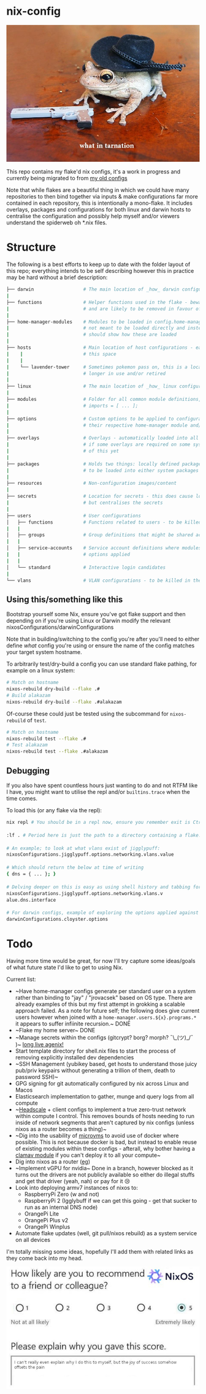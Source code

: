 # nix-config

![What in tarnation](https://github.com/JayRovacsek/ncsg-presentation-feb-2022/blob/main/resources/what-in.jpg?raw=true)

This repo contains my flake'd nix configs, it's a work in progress and currently being migrated to from [my old configs](https://github.com/JayRovacsek/dotfiles)

Note that while flakes are a beautiful thing in which we could have many repositories to then bind together via inputs & make configurations
far more contained in each repository, this is intentionally a mono-flake. It includes overlays, packages and configurations for both linux and darwin
hosts to centralise the configuration and possibly help myself and/or viewers understand the spiderweb oh *.nix files.

# Structure
The following is a best efforts to keep up to date with the folder layout of this repo; everything intends to be self describing however this
in practice may be hard without a brief description:
```sh
├── darwin                  # The main location of _how_ darwin configurations are defined
|
├── functions               # Helper functions used in the flake - beware this are aging 
|                           # and are likely to be removed in favour of better constructs in  the future
|
├── home-manager-modules    # Modules to be loaded in config.home-manager.users.${user}.programs space - 
|                           # not meant to be loaded directly and instead the users.nix file per host 
|                           # should show how these are loaded
|
├── hosts                   # Main location of host configurations - each host has it's own folder within 
|    |                      # this space
|    |
|    └── lavender-tower     # Sometimes pokemon pass on, this is a location for machines that are no 
|                           # longer in use and/or retired
|
├── linux                   # The main location of _how_ linux configurations are defined
|
├── modules                 # Folder for all common module definitions, can be loaded directly via an 
|                           # imports = [ ... ];
|
├── options                 # Custom options to be applied to configurations - most are automatically loaded via 
|                           # their respective home-manager module and/or system module.
|
├── overlays                # Overlays - automatically loaded into all configurations, we might need to re-think 
|                           # if some overlays are required on some systems but not all - there is not an example 
|                           # of this yet
|
├── packages                # Holds two things: locally defined packages via callPackage {} and sets of packages 
|                           # to be loaded into either system packages or home-manager packages
|
├── resources               # Non-configuration images/content
|
├── secrets                 # Location for secrets - this does cause longer import paths deeper in configurations 
|                           # but centralises the secrets
|
├── users                   # User configurations
│   ├── functions           # Functions related to users - to be killed in the future via options implementation
|   |
│   ├── groups              # Group definitions that might be shared across users
|   |
│   ├── service-accounts    # Service account definitions where modules/use-case doesn't currently have the 
|   |                       # options applied
|   |
│   └── standard            # Interactive login candidates
|
└── vlans                   # VLAN configurations - to be killed in the future in favour of options
```

## Using this/something like this

Bootstrap yourself some Nix, ensure you've got flake support and then depending on if you're using Linux or Darwin modify the relevant nixosConfigurations/darwinConfigurations

Note that in building/switching to the config you're after you'll need to either define _what_ config you're using or ensure the name of the config matches your target system hostname.

To arbitrarily test/dry-build a config you can use standard flake pathing, for example on a linux system:

```sh
# Match on hostname
nixos-rebuild dry-build --flake .# 
# Build alakazam
nixos-rebuild dry-build --flake .#alakazam 
```

Of-course these could just be tested using the subcommand for `nixos-rebuild` of `test`.

```sh
# Match on hostname
nixos-rebuild test --flake .#
# Test alakazam
nixos-rebuild test --flake .#alakazam 
```

## Debugging

If you also have spent countless hours just wanting to do and not RTFM like I have, you might want to utilise the repl and/or `builtins.trace` when the time comes.

To load this (or any flake via the repl):

```sh
nix repl # You should be in a repl now, ensure you remember exit is Ctrl + D

:lf . # Period here is just the path to a directory containing a flake. Here we assume it is in $PWD

# An example; to look at what vlans exist of jigglypuff:
nixosConfigurations.jigglypuff.options.networking.vlans.value

# Which should return the below at time of writing
{ dns = { ... }; }

# Delving deeper on this is easy as using shell history and tabbing for auto-complete
nixosConfigurations.jigglypuff.options.networking.vlans.v
alue.dns.interface

# For darwin configs, example of exploring the options applied against cloyster:
darwinConfigurations.cloyster.options
```

# Todo

Having more time would be great, for now I'll try capture some ideas/goals of what future state I'd like to get to using Nix.

Current list:

- ~Have home-manager configs generate per standard user on a system rather than binding to "jay" / "jrovacsek" based on OS type. There are already examples of this but my first attempt in grokking a scalable approach failed. As a note for future self; the following does give current users however when joined with a `home-manager.users.${x}.programs.*` it appears to suffer infiinite recursion.~ DONE
- ~Flake my home server~ DONE
- ~Manage secrets within the configs (gitcrypt? borg? morph? ¯\\_\(ツ)\_/¯ )~ [long live agenix!](https://github.com/JayRovacsek/nix-config/tree/main/secrets)
- Start template directory for shell.nix files to start the process of removing explicitly installed dev dependencies
- ~SSH Management (yubikey based, get hosts to understand those juicy pub/priv keypairs without generating a trillion of them, death to password SSH)~
- GPG signing for git automatically configured by nix across Linux and Macos
- Elasticsearch implementation to gather, munge and query logs from all compute
- ~[Headscale](https://search.nixos.org/options?channel=unstable&from=0&size=50&sort=relevance&query=headscale) + client configs to implement a true zero-trust network within compute I control. This removes bounds of hosts needing to run inside of network segments that aren't captured by nix configs (unless nixos as a router becomes a thing)~
- ~Dig into the usability of [microvms](https://github.com/astro/microvm.nix) to avoid use of docker where possible. This is not because docker is bad, but instead to enable reuse of existing modules within these configs - afterall, why bother having a [clamav module](./modules/clamav/default.nix) if you can't deploy it to all your compute~
- Dig into nixos as a router ([eg](https://francis.begyn.be/blog/nixos-home-router))
- ~Implement vGPU for nvidia~ Done in a branch, however blocked as it turns out the drivers are not publicly available so either do illegal stuffs and get that driver (yeah, nah) or pay for it :cry:
- Look into deploying armv7 instances of nixos to:
  - RaspberryPi Zero (w and not)
  - RaspberryPi 2 (Igglybuff if we can get this going - get that sucker to run as an internal DNS node)
  - OrangePi Lite
  - OrangePi Plus v2
  - OrangePi Winplus
- Automate flake updates (well, git pull/nixos rebuild) as a system service on all devices

I'm totally missing some ideas, hopefully I'll add them with related links as they come back into my head.

![Would I recommend nixos?](./resources/recommend.jpg)
